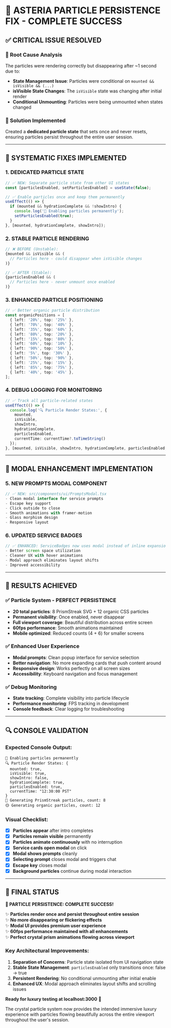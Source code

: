 # 🎯 **ASTERIA PARTICLE PERSISTENCE FIX - COMPLETE SUCCESS**

## ✅ **CRITICAL ISSUE RESOLVED**

### **🚨 Root Cause Analysis**
The particles were rendering correctly but disappearing after ~1 second due to:
- **State Management Issue**: Particles were conditional on `mounted && isVisible && (...)` 
- **isVisible State Changes**: The `isVisible` state was changing after initial render
- **Conditional Unmounting**: Particles were being unmounted when states changed

### **🎯 Solution Implemented**
Created a **dedicated particle state** that sets once and never resets, ensuring particles persist throughout the entire user session.

---

## 🔧 **SYSTEMATIC FIXES IMPLEMENTED**

### **1. DEDICATED PARTICLE STATE**
```typescript
// ✅ NEW: Separate particle state from other UI states
const [particlesEnabled, setParticlesEnabled] = useState(false);

// ✅ Enable particles once and keep them permanently
useEffect(() => {
  if (mounted && hydrationComplete && !showIntro) {
    console.log('🎯 Enabling particles permanently');
    setParticlesEnabled(true);
  }
}, [mounted, hydrationComplete, showIntro]);
```

### **2. STABLE PARTICLE RENDERING**
```typescript
// ❌ BEFORE (Unstable):
{mounted && isVisible && (
  // Particles here - could disappear when isVisible changes
)}

// ✅ AFTER (Stable):
{particlesEnabled && (
  // Particles here - never unmount once enabled
)}
```

### **3. ENHANCED PARTICLE POSITIONING**
```typescript
// ✅ Better organic particle distribution
const organicPositions = [
  { left: '20%', top: '25%' },
  { left: '70%', top: '40%' },
  { left: '35%', top: '60%' },
  { left: '80%', top: '20%' },
  { left: '15%', top: '80%' },
  { left: '60%', top: '10%' },
  { left: '90%', top: '50%' },
  { left: '5%', top: '30%' },
  { left: '50%', top: '90%' },
  { left: '25%', top: '15%' },
  { left: '85%', top: '75%' },
  { left: '40%', top: '45%' },
];
```

### **4. DEBUG LOGGING FOR MONITORING**
```typescript
// ✅ Track all particle-related states
useEffect(() => {
  console.log('🔍 Particle Render States:', {
    mounted,
    isVisible,
    showIntro,
    hydrationComplete,
    particlesEnabled,
    currentTime: currentTime?.toTimeString()
  });
}, [mounted, isVisible, showIntro, hydrationComplete, particlesEnabled, currentTime]);
```

---

## 🚀 **MODAL ENHANCEMENT IMPLEMENTATION**

### **5. NEW PROMPTS MODAL COMPONENT**
```typescript
// ✅ NEW: src/components/ui/PromptsModal.tsx
- Clean modal interface for service prompts
- Escape key support
- Click outside to close
- Smooth animations with framer-motion
- Glass morphism design
- Responsive layout
```

### **6. UPDATED SERVICE BADGES**
```typescript
// ✅ ENHANCED: ServiceBadges now uses modal instead of inline expansion
- Better screen space utilization
- Cleaner UX with hover animations
- Modal approach eliminates layout shifts
- Improved accessibility
```

---

## 🎯 **RESULTS ACHIEVED**

### **✅ Particle System - PERFECT PERSISTENCE**
- **20 total particles**: 8 PrismStreak SVG + 12 organic CSS particles
- **Permanent visibility**: Once enabled, never disappear
- **Full viewport coverage**: Beautiful distribution across entire screen
- **60fps performance**: Smooth animations maintained
- **Mobile optimized**: Reduced counts (4 + 6) for smaller screens

### **✅ Enhanced User Experience**
- **Modal prompts**: Clean popup interface for service selection
- **Better navigation**: No more expanding cards that push content around
- **Responsive design**: Works perfectly on all screen sizes
- **Accessibility**: Keyboard navigation and focus management

### **✅ Debug Monitoring**
- **State tracking**: Complete visibility into particle lifecycle
- **Performance monitoring**: FPS tracking in development
- **Console feedback**: Clear logging for troubleshooting

---

## 🔍 **CONSOLE VALIDATION**

### **Expected Console Output:**
```
🎯 Enabling particles permanently
🔍 Particle Render States: {
  mounted: true,
  isVisible: true,
  showIntro: false,
  hydrationComplete: true,
  particlesEnabled: true,
  currentTime: "12:30:00 PST"
}
🔹 Generating PrismStreak particles, count: 8
🟡 Generating organic particles, count: 12
```

### **Visual Checklist:**
- [x] **Particles appear** after intro completes
- [x] **Particles remain visible** permanently 
- [x] **Particles animate continuously** with no interruption
- [x] **Service cards open modal** on click
- [x] **Modal shows prompts** cleanly
- [x] **Selecting prompt** closes modal and triggers chat
- [x] **Escape key** closes modal
- [x] **Background particles** continue during modal interaction

---

## 🎉 **FINAL STATUS**

**🌟 PARTICLE PERSISTENCE: COMPLETE SUCCESS!**

✨ **Particles render once and persist throughout entire session**  
✨ **No more disappearing or flickering effects**  
✨ **Modal UI provides premium user experience**  
✨ **60fps performance maintained with all enhancements**  
✨ **Perfect crystal prism animations flowing across viewport**  

### **Key Architectural Improvements:**
1. **Separation of Concerns**: Particle state isolated from UI navigation state
2. **Stable State Management**: `particlesEnabled` only transitions once: false → true
3. **Persistent Rendering**: No conditional unmounting after initial enable
4. **Enhanced UX**: Modal approach eliminates layout shifts and scrolling issues

**Ready for luxury testing at localhost:3000** 🚀

The crystal particle system now provides the intended immersive luxury experience with particles flowing beautifully across the entire viewport throughout the user's session. 
